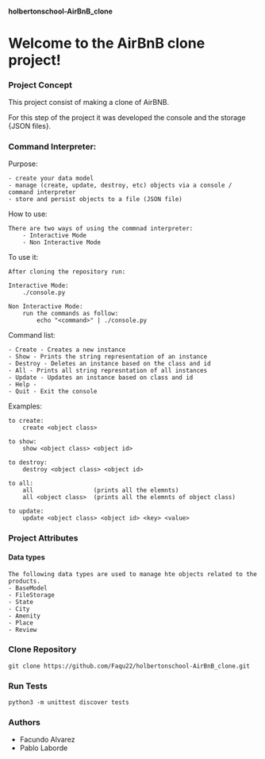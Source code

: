 #### holbertonschool-AirBnB_clone
# Welcome to the AirBnB clone project!

### Project Concept
This project consist of making a clone of AirBNB.

For this step of the project it was developed the console and the storage
{JSON files}.


### Command Interpreter:
Purpose:

    - create your data model
    - manage (create, update, destroy, etc) objects via a console / command interpreter
    - store and persist objects to a file (JSON file)

How to use:

    There are two ways of using the commnad interpreter:
        - Interactive Mode
        - Non Interactive Mode

To use it:

    After cloning the repository run:

    Interactive Mode:
        ./console.py

    Non Interactive Mode:
        run the commands as follow:
            echo "<command>" | ./console.py

Command list:

    - Create - Creates a new instance
    - Show - Prints the string representation of an instance
    - Destroy - Deletes an instance based on the class and id
    - All - Prints all string represntation of all instances
    - Update - Updates an instance based on class and id
    - Help - 
    - Quit - Exit the console

Examples:

    to create:
        create <object class>

    to show:
        show <object class> <object id>

    to destroy:
        destroy <object class> <object id>

    to all:
        all                 (prints all the elemnts)
        all <object class>  (prints all the elemnts of object class)

    to update:
        update <object class> <object id> <key> <value>

### Project Attributes

#### Data types
    The following data types are used to manage hte objects related to the products.
    - BaseModel
    - FileStorage
    - State
    - City
    - Amenity
    - Place
    - Review

### Clone Repository
    git clone https://github.com/Faqu22/holbertonschool-AirBnB_clone.git

### Run Tests
    python3 -m unittest discover tests

### Authors
- Facundo Alvarez
- Pablo Laborde
